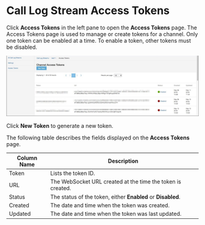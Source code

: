 ﻿---
sidebar_position: 4
---

# Call Log Stream Access Tokens

<head>
  <meta name="guidename" content="API Management"/>
  <meta name="context" content="GUID-4babcd7a-8ef8-4a18-8246-9c8deead2689"/>
</head>


Click **Access Tokens** in the left pane to open the **Access Tokens** page. The Access Tokens page is used to manage or create tokens for a channel. Only one token can be enabled at a time. To enable a token, other tokens must be disabled.

![](../../Images/cls_channel_access_tokens.jpg)

Click **New Token** to generate a new token. 

The following table describes the fields displayed on the **Access Tokens** page. 

|**Column Name** |**Description** |
| ---- | --- |
|Token|Lists the token ID. |
|URL|The WebSocket URL created at the time the token is created. |
|Status|The status of the token, either **Enabled** or **Disabled**. |
|Created|The date and time when the token was created. |
|Updated|The date and time when the token was last updated. |

